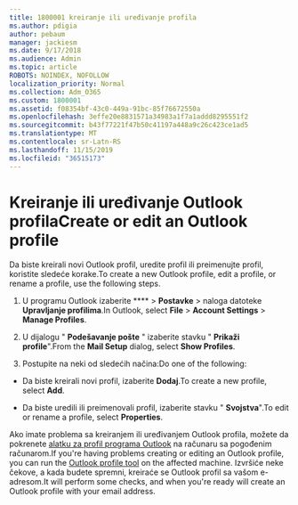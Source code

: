 ```yaml
---
title: 1800001 kreiranje ili uređivanje profila
ms.author: pdigia
author: pebaum
manager: jackiesm
ms.date: 9/17/2018
ms.audience: Admin
ms.topic: article
ROBOTS: NOINDEX, NOFOLLOW
localization_priority: Normal
ms.collection: Adm_O365
ms.custom: 1800001
ms.assetid: f08354bf-43c0-449a-91bc-85f76672550a
ms.openlocfilehash: 3effe20e8831571a34983a1f7a1addd8295551f2
ms.sourcegitcommit: b43f77221f47b50c41197a448a9c26c423ce1ad5
ms.translationtype: MT
ms.contentlocale: sr-Latn-RS
ms.lasthandoff: 11/15/2019
ms.locfileid: "36515173"
---
```

# <a name="create-or-edit-an-outlook-profile"></a><span data-ttu-id="71cd5-102">Kreiranje ili uređivanje Outlook profila</span><span class="sxs-lookup"><span data-stu-id="71cd5-102">Create or edit an Outlook profile</span></span>

<span data-ttu-id="71cd5-103">Da biste kreirali novi Outlook profil, uredite profil ili preimenujte profil, koristite sledeće korake.</span><span class="sxs-lookup"><span data-stu-id="71cd5-103">To create a new Outlook profile, edit a profile, or rename a profile, use the following steps.</span></span>
  
1. <span data-ttu-id="71cd5-104">U programu Outlook izaberite \*\*\*\* \> **Postavke** \> naloga datoteke **Upravljanje profilima**.</span><span class="sxs-lookup"><span data-stu-id="71cd5-104">In Outlook, select **File** \> **Account Settings** \> **Manage Profiles**.</span></span>
    
2. <span data-ttu-id="71cd5-105">U dijalogu " **Podešavanje pošte** " izaberite stavku " **Prikaži profile**".</span><span class="sxs-lookup"><span data-stu-id="71cd5-105">From the **Mail Setup** dialog, select **Show Profiles**.</span></span>
    
3. <span data-ttu-id="71cd5-106">Postupite na neki od sledećih načina:</span><span class="sxs-lookup"><span data-stu-id="71cd5-106">Do one of the following:</span></span>
    
  - <span data-ttu-id="71cd5-107">Da biste kreirali novi profil, izaberite **Dodaj**.</span><span class="sxs-lookup"><span data-stu-id="71cd5-107">To create a new profile, select **Add**.</span></span>
    
  - <span data-ttu-id="71cd5-108">Da biste uredili ili preimenovali profil, izaberite stavku " **Svojstva**".</span><span class="sxs-lookup"><span data-stu-id="71cd5-108">To edit or rename a profile, select **Properties**.</span></span>
    
<span data-ttu-id="71cd5-109">Ako imate problema sa kreiranjem ili uređivanjem Outlook profila, možete da pokrenete [alatku za profil programa Outlook](https://aka.ms/SaRA-OutlookSetupProfile) na računaru sa pogođenim računarom.</span><span class="sxs-lookup"><span data-stu-id="71cd5-109">If you're having problems creating or editing an Outlook profile, you can run the [Outlook profile tool](https://aka.ms/SaRA-OutlookSetupProfile) on the affected machine.</span></span> <span data-ttu-id="71cd5-110">Izvršiće neke čekove, a kada budete spremni, kreiraće se Outlook profil sa vašom e-adresom.</span><span class="sxs-lookup"><span data-stu-id="71cd5-110">It will perform some checks, and when you're ready will create an Outlook profile with your email address.</span></span> 
  

